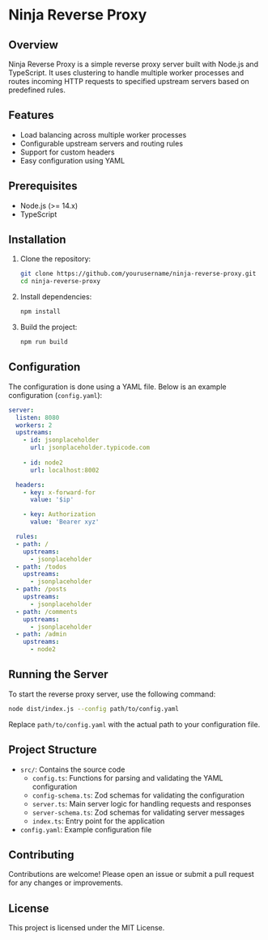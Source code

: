 # Ninja Reverse Proxy

## Overview

Ninja Reverse Proxy is a simple reverse proxy server built with Node.js and TypeScript. It uses clustering to handle multiple worker processes and routes incoming HTTP requests to specified upstream servers based on predefined rules.

## Features

- Load balancing across multiple worker processes
- Configurable upstream servers and routing rules
- Support for custom headers
- Easy configuration using YAML

## Prerequisites

- Node.js (>= 14.x)
- TypeScript

## Installation

1. Clone the repository:
    ```sh
    git clone https://github.com/yourusername/ninja-reverse-proxy.git
    cd ninja-reverse-proxy
    ```

2. Install dependencies:
    ```sh
    npm install
    ```

3. Build the project:
    ```sh
    npm run build
    ```

## Configuration

The configuration is done using a YAML file. Below is an example configuration (`config.yaml`):

```yaml
server:
  listen: 8080
  workers: 2
  upstreams:
    - id: jsonplaceholder
      url: jsonplaceholder.typicode.com
    
    - id: node2
      url: localhost:8002

  headers:
    - key: x-forward-for
      value: '$ip'

    - key: Authorization
      value: 'Bearer xyz'

  rules:
  - path: /
    upstreams:
      - jsonplaceholder
  - path: /todos
    upstreams:
      - jsonplaceholder
  - path: /posts
    upstreams:
      - jsonplaceholder
  - path: /comments
    upstreams:
      - jsonplaceholder
  - path: /admin
    upstreams:
      - node2
```

## Running the Server

To start the reverse proxy server, use the following command:

```sh
node dist/index.js --config path/to/config.yaml
```

Replace `path/to/config.yaml` with the actual path to your configuration file.

## Project Structure

- `src/`: Contains the source code
  - `config.ts`: Functions for parsing and validating the YAML configuration
  - `config-schema.ts`: Zod schemas for validating the configuration
  - `server.ts`: Main server logic for handling requests and responses
  - `server-schema.ts`: Zod schemas for validating server messages
  - `index.ts`: Entry point for the application
- `config.yaml`: Example configuration file

## Contributing

Contributions are welcome! Please open an issue or submit a pull request for any changes or improvements.

## License

This project is licensed under the MIT License.